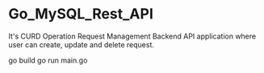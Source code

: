# Go_MySQL_Rest_API

It's CURD Operation Request Management Backend API application where user can create, update and delete request.


go build
go run main.go


